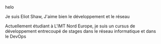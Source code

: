 helo

Je suis Eliot Shaw, 
J'aime bien le développement et le réseau

Actuellement étudiant à L'IMT Nord Europe, je suis un cursus de développement entrecoupé de stages dans le réseau informatique et dans le DevOps
